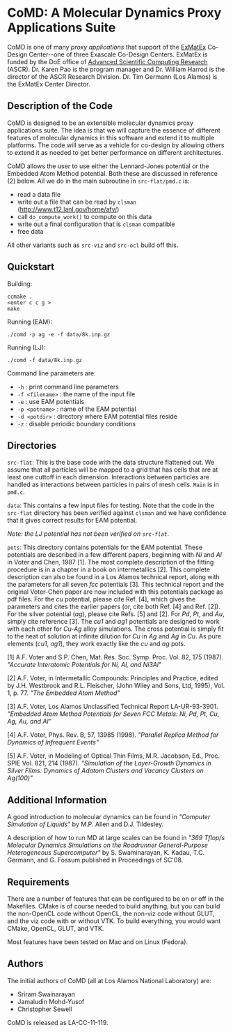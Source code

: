 # CoMD: A Molecular Dynamics Proxy Applications Suite

CoMD is one of many _proxy applications_ that support of the [ExMatEx](http://exmatex.lanl.gov) Co-Design Center--one of three Exascale Co-Design Centers. ExMatEx is funded by the DoE office of [Advanced Scientific Computing Research](http://science.energy.gov/ascr) (ASCR). Dr. Karen Pao is the program manager and Dr. William Harrod is the director of the ASCR Research Division. Dr. Tim Germann (Los Alamos) is the ExMatEx Center Director.

## Description of the Code

CoMD is designed to be an extensible molecular dynamics proxy applications suite. The idea is that we will capture the essence of different features of molecular dynamics in this software and extend it to multiple platforms. The code will serve as a vehicle for co-design by allowing others to extend it as needed to get better performance on different architectures.

CoMD allows the user to use either the Lennard-Jones potential or the Embedded Atom Method potential. Both these are discussed in reference (2) below. All we do in the main subroutine in `src-flat/pmd.c` is:

 *  read a data file
 *  write out a file that can be read by `clsman` (http://www.t12.lanl.gov/home/afv/)
 *  call `do_compute_work()` to compute on this data
 *  write out a final configuration that is `clsman` compatible
 *  free data

All other variants such as `src-viz` and `src-ocl` build off this.


## Quickstart

Building:

    ccmake .
    <enter c c g >
    make

Running (EAM):

    ./comd -p ag -e -f data/8k.inp.gz

Running (LJ):

    ./comd -f data/8k.inp.gz


Command line parameters are:

 * `-h` : print command line parameters
 * `-f <filename>` : the name of the input file
 * `-e` : use EAM potentials
 * `-p <potname>` : name of the EAM potential
 * `-d <potdir>` : directory where EAM potential files reside
 * `-z` : disable periodic boundary conditions

## Directories

`src-flat`:
This is the base code with the data structure flattened out.  We assume that all particles will be mapped to a grid that has cells that are at least one cuttoff in each dimension.  Interactions between particles are handled as interactions between particles in pairs of mesh cells.  `Main` is in `pmd.c`.


`data`:
This contains a few input files for testing.  Note that the code in the `src-flat` directory has been verified against `clsman` and we have confidence that it gives correct results for EAM potential.

_Note: the LJ potential has not been verified on `src-flat`_.

`pots`: 
This directory contains potentials for the EAM potential. These potentials are described in a few different papers, beginning with _Ni_ and _Al_ in Voter and Chen, 1987 [1]. The most complete description of the fitting procedure is in a chapter in a book on intermetallics [2].  This complete description can also be found in a Los Alamos technical report, along with the parameters for all seven _fcc_ potentials [3].  This technical report and the original Voter-Chen paper are now included with this potentials package as pdf files. For the _cu_ potential, please cite Ref. [4], which gives the parameters and cites the earlier papers (or, cite both Ref. [4] and Ref. [2]). For the silver potential (_ag_), please cite Refs. [5] and [2]. For _Pd_, _Pt_, and _Au_, simply cite reference [3]. The _cu1_ and _ag1_ potentials are designed to work with each other for _Cu-Ag_ alloy simulations.  The cross potential is simply fit to the heat of solution at infinite dilution for _Cu_ in _Ag_ and _Ag_ in _Cu_. As pure elements (_cu1_, _ag1_), they work exactly like the _cu_ and _ag_ pots.

[1] A.F. Voter and S.P. Chen, Mat. Res. Soc. Symp. Proc. Vol. 82, 175 (1987). _"Accurate Interatomic Potentials for Ni, Al, and Ni3Al"_

[2] A.F. Voter, in Intermetallic Compounds: Principles and Practice, edited by J.H. Westbrook and R.L. Fleischer, (John Wiley and Sons, Ltd, 1995), Vol. 1, p. 77. _"The Embedded Atom Method"_

[3] A.F. Voter, Los Alamos Unclassified Technical Report LA-UR-93-3901. _"Embedded Atom Method Potentials for Seven FCC Metals: Ni, Pd, Pt, Cu, Ag, Au, and Al"_

[4] A.F. Voter, Phys. Rev. B, 57, 13985 (1998). _"Parallel Replica Method for Dynamics of Infrequent Events"_

[5] A.F. Voter, in Modeling of Optical Thin Films, M.R. Jacobson, Ed., Proc. SPIE Vol. 821, 214 (1987). _"Simulation of the Layer-Growth Dynamics in Silver Films: Dynamics of Adatom Clusters and Vacancy Clusters on Ag(100)"_

## Additional Information

A good introduction to molecular dynamics can be found in _"Computer Simulation of Liquids"_ by M.P. Allen and D.J. Tildesley.

A description of how to run MD at large scales can be found in _"369 Tflop/s Molecular Dynamics Simulations on the Roadrunner General-Purpose Heterogeneous Supercomputer"_ by S. Swaminarayan, K. Kadau, T.C. Germann, and G. Fossum published in Proceedings of SC'08.

## Requirements

There are a number of features that can be configured to be on or off in the Makefiles.  CMake is of course needed to build anything, but you can build the non-OpenCL code without OpenCL, the non-viz code without GLUT, and the viz code with or without VTK.  To build everything, you would want CMake, OpenCL, GLUT, and VTK.

Most features have been tested on Mac and on Linux (Fedora).

## Authors

The initial authors of CoMD (all at Los Alamos National Laboratory) are:

 * Sriram Swainarayan
 * Jamaludin Mohd-Yusof
 * Christopher Sewell

CoMD is released as LA-CC-11-119.
